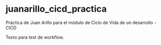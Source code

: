 # juanarillo_cicd_practica

Práctica de Juan Arillo para el módulo de Ciclo de Vida de un desarrollo - CICD

Texto para test de workflow.
